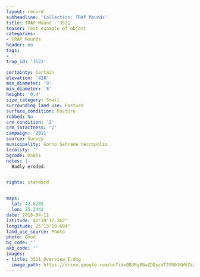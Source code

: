 ```yaml
---
layout: record
subheadline: 'Collection: TRAP Mounds'
title: TRAP Mound - 3521
teaser: Test example of object
categories:
- TRAP Mounds
header: no
tags:
- ''
trap_id: '3521'

certainty: Certain
elevation: '428'
max_diameter: '9'
min_diameter: '8'
height: '0.4'
size_category: Small
surrounding_land_use: Pasture
surface_condition: Pasture
robbed: No
crm_condition: '2'
crm_intactness: '2'
campaign: '2011'
source: Survey
municipality: Gorno Sahrane necropolis
locality: ''
bgcode: DS001
notes: |-
  Badly eroded.


rights: standard


maps:
  lat: 42.6285
  lon: 25.2442
date: 2018-04-11
latitude: 42°39'17.262"
longitude: 25°13'19.604"
land_use_source: Photo
photo: Good
bg_code: ''
akb_code: ''
images:
- title: 3521_Overview_E.dng
  image_path: https://drive.google.com/uc?id=0B3Rg88wZDQscdTJYR0JKWVZsa2M
---
```

